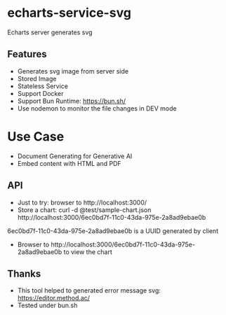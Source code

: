 # echarts-service-svg
Echarts server generates svg

## Features
* Generates svg image from server side
* Stored Image
* Stateless Service
* Support Docker
* Support Bun Runtime: https://bun.sh/
* Use nodemon to monitor the file changes in DEV mode

# Use Case
* Document Generating for Generative AI
* Embed content with HTML and PDF


## API
* Just to try: browser to http://localhost:3000/
* Store a chart: curl  -d @test/sample-chart.json http://localhost:3000/6ec0bd7f-11c0-43da-975e-2a8ad9ebae0b

6ec0bd7f-11c0-43da-975e-2a8ad9ebae0b is a UUID generated by client

* Browser to http://localhost:3000/6ec0bd7f-11c0-43da-975e-2a8ad9ebae0b to view the chart


## Thanks

* This tool helped to generated error message svg: https://editor.method.ac/
* Tested under bun.sh


